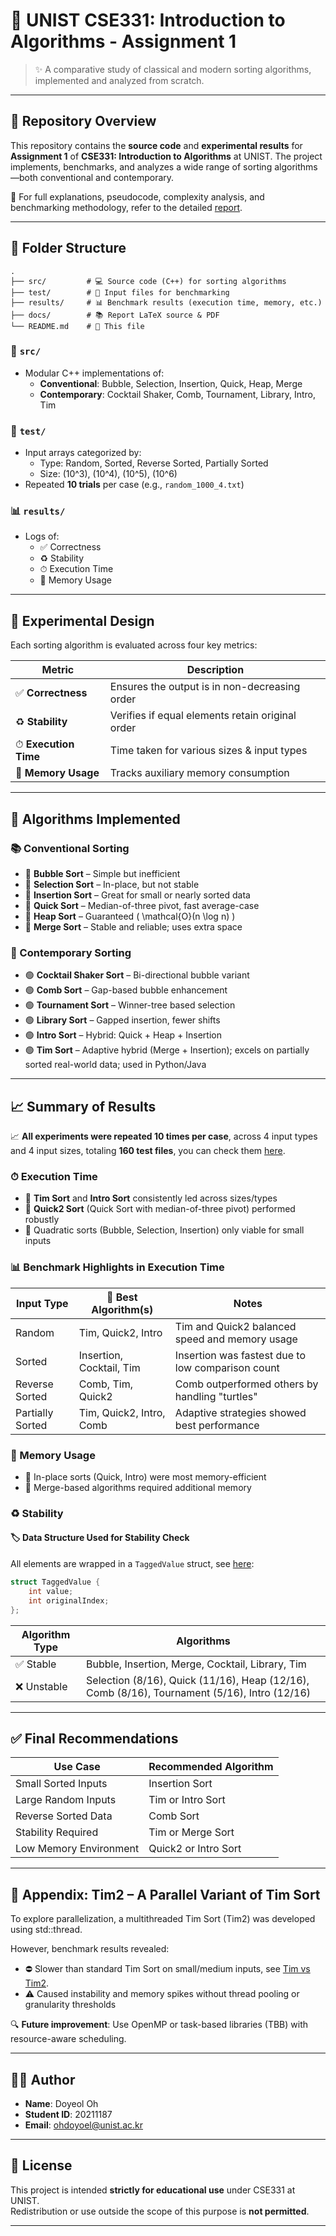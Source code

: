 # 📘 UNIST CSE331: Introduction to Algorithms - Assignment 1

> ✨ A comparative study of classical and modern sorting algorithms, implemented and analyzed from scratch.

---

## 📂 Repository Overview

This repository contains the **source code** and **experimental results** for **Assignment 1** of **CSE331: Introduction to Algorithms** at UNIST. The project implements, benchmarks, and analyzes a wide range of sorting algorithms—both conventional and contemporary.

📄 For full explanations, pseudocode, complexity analysis, and benchmarking methodology, refer to the detailed [report](docs/report.pdf).

---

## 📁 Folder Structure

```
.
├── src/         # 💻 Source code (C++) for sorting algorithms
├── test/        # 🧪 Input files for benchmarking
├── results/     # 📊 Benchmark results (execution time, memory, etc.)
├── docs/        # 📚 Report LaTeX source & PDF
└── README.md    # 📝 This file
```

### 🔧 `src/`
- Modular C++ implementations of:
  - **Conventional**: Bubble, Selection, Insertion, Quick, Heap, Merge
  - **Contemporary**: Cocktail Shaker, Comb, Tournament, Library, Intro, Tim

### 🧪 `test/`
- Input arrays categorized by:
  - Type: Random, Sorted, Reverse Sorted, Partially Sorted
  - Size: (10^3), (10^4), (10^5), (10^6)
- Repeated **10 trials** per case (e.g., `random_1000_4.txt`)

### 📊 `results/`
- Logs of:
  - ✅ Correctness
  - ♻️ Stability
  - ⏱ Execution Time
  - 🧠 Memory Usage

---

## 🧪 Experimental Design

Each sorting algorithm is evaluated across four key metrics:

| Metric           | Description                                        |
|------------------|----------------------------------------------------|
| ✅ **Correctness**    | Ensures the output is in non-decreasing order     |
| ♻️ **Stability**      | Verifies if equal elements retain original order |
| ⏱ **Execution Time** | Time taken for various sizes & input types       |
| 🧠 **Memory Usage**   | Tracks auxiliary memory consumption              |

---

## 🧮 Algorithms Implemented

### 📚 Conventional Sorting

- 🔵 **Bubble Sort** – Simple but inefficient
- 🔵 **Selection Sort** – In-place, but not stable
- 🔵 **Insertion Sort** – Great for small or nearly sorted data
- 🔵 **Quick Sort** – Median-of-three pivot, fast average-case
- 🔵 **Heap Sort** – Guaranteed \( \mathcal{O}(n \log n) \)
- 🔵 **Merge Sort** – Stable and reliable; uses extra space

### 🚀 Contemporary Sorting

- 🟢 **Cocktail Shaker Sort** – Bi-directional bubble variant
- 🟢 **Comb Sort** – Gap-based bubble enhancement
- 🟢 **Tournament Sort** – Winner-tree based selection
- 🟢 **Library Sort** – Gapped insertion, fewer shifts
- 🟢 **Intro Sort** – Hybrid: Quick + Heap + Insertion
- 🟢 **Tim Sort** – Adaptive hybrid (Merge + Insertion); excels on partially sorted real-world data; used in Python/Java

---

## 📈 Summary of Results

📈 **All experiments were repeated 10 times per case**, across 4 input types and 4 input sizes, totaling **160 test files**, you can check them [here](test/testCase).

### ⏱ Execution Time
- 🥇 **Tim Sort** and **Intro Sort** consistently led across sizes/types
- 🥈 **Quick2 Sort** (Quick Sort with median-of-three pivot) performed robustly
- 🐢 Quadratic sorts (Bubble, Selection, Insertion) only viable for small inputs

### 📊 Benchmark Highlights in Execution Time

| Input Type        | 🥇 Best Algorithm(s)               | Notes                                             |
|-------------------|------------------------------------|---------------------------------------------------|
| Random            | Tim, Quick2, Intro                 | Tim and Quick2 balanced speed and memory usage   |
| Sorted            | Insertion, Cocktail, Tim           | Insertion was fastest due to low comparison count|
| Reverse Sorted    | Comb, Tim, Quick2                  | Comb outperformed others by handling "turtles"   |
| Partially Sorted  | Tim, Quick2, Intro, Comb           | Adaptive strategies showed best performance      |

### 🧠 Memory Usage
- 🧩 In-place sorts (Quick, Intro) were most memory-efficient
- 💾 Merge-based algorithms required additional memory

### ♻️ Stability

#### 🏷 Data Structure Used for Stability Check

All elements are wrapped in a `TaggedValue` struct, see [here](src/type.h):

```cpp
struct TaggedValue {
    int value;
    int originalIndex;
};
```

| Algorithm Type     | Algorithms                                         |
|--------------------|----------------------------------------------------|
| ✅ Stable       | Bubble, Insertion, Merge, Cocktail, Library, Tim                                             |
| ❌ Unstable     | Selection (8/16), Quick (11/16), Heap (12/16), Comb (8/16), Tournament (5/16), Intro (12/16) |

---

## ✅ Final Recommendations

| Use Case                  | Recommended Algorithm |
|---------------------------|------------------------|
| Small Sorted Inputs       | Insertion Sort         |
| Large Random Inputs       | Tim or Intro Sort      |
| Reverse Sorted Data       | Comb Sort              |
| Stability Required        | Tim or Merge Sort      |
| Low Memory Environment    | Quick2 or Intro Sort   |

---

## 🔄 Appendix: Tim2 – A Parallel Variant of Tim Sort

To explore parallelization, a multithreaded Tim Sort (Tim2) was developed using std::thread.

However, benchmark results revealed:
- ⛔ Slower than standard Tim Sort on small/medium inputs, see [Tim vs Tim2](result/~.h).
- ⚠️ Caused instability and memory spikes without thread pooling or granularity thresholds

🔍 **Future improvement**: Use OpenMP or task-based libraries (TBB) with resource-aware scheduling.

---

## 👨‍💻 Author

- **Name**: Doyeol Oh  
- **Student ID**: 20211187  
- **Email**: [ohdoyoel@unist.ac.kr](mailto:ohdoyoel@unist.ac.kr)

---

## 📜 License

This project is intended **strictly for educational use** under CSE331 at UNIST.  
Redistribution or use outside the scope of this purpose is **not permitted**.

---
